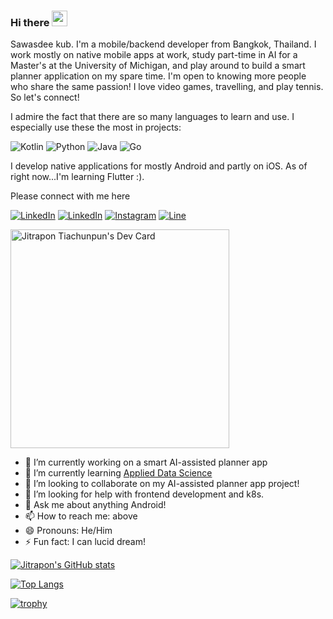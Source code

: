 ### Hi there <img src="https://media.giphy.com/media/hvRJCLFzcasrR4ia7z/giphy.gif" width="25px">

Sawasdee kub. I'm a mobile/backend developer from Bangkok, Thailand. I work mostly on native mobile apps at work, study part-time in AI for a Master's at the University of Michigan, and play around to build a smart planner application on my spare time. I'm open to knowing more people who share the same passion! I love video games, travelling, and play tennis. So let's connect!

I admire the fact that there are so many languages to learn and use. I especially use these the most in projects:

![Kotlin](https://img.shields.io/badge/kotlin-%230095D5.svg?style=for-the-badge&logo=kotlin&logoColor=white) ![Python](https://img.shields.io/badge/python-3670A0?style=for-the-badge&logo=python&logoColor=ffdd54) ![Java](https://img.shields.io/badge/java-%23ED8B00.svg?style=for-the-badge&logo=java&logoColor=white) ![Go](https://img.shields.io/badge/go-%2300ADD8.svg?style=for-the-badge&logo=go&logoColor=white)

I develop native applications for mostly Android and partly on iOS. As of right now...I'm learning Flutter :).

Please connect with me here

[![LinkedIn](https://img.shields.io/badge/linkedin-%230077B5.svg?style=for-the-badge&logo=linkedin&logoColor=white)](https://www.linkedin.com/in/jitrapon)
[![LinkedIn](https://img.shields.io/badge/Facebook-%231877F2.svg?style=for-the-badge&logo=Facebook&logoColor=white)](https://www.facebook.com/jitrapon)
[![Instagram](https://img.shields.io/badge/jitrapon-%23E4405F.svg?style=for-the-badge&logo=Instagram&logoColor=white)](https://instagram.com/boat_jitrapon)
[![Line](https://img.shields.io/badge/Line-00C300?style=for-the-badge&logo=line&logoColor=white)](https://timeline.line.me/user/_dWKiDYs3-AoEoRDFLN_GuKiqxfBCjnFLHoFoT1M)

<a href="https://app.daily.dev/jitrapon"><img src="https://api.daily.dev/devcards/90d89fea694d4958b862f0f1890d0b85.png?r=4cd" width="350" alt="Jitrapon Tiachunpun's Dev Card"/></a>

- 🔭 I’m currently working on a smart AI-assisted planner app
- 🌱 I’m currently learning [Applied Data Science](https://www.si.umich.edu/programs/master-applied-data-science-online)
- 👯 I’m looking to collaborate on my AI-assisted planner app project!
- 🤔 I’m looking for help with frontend development and k8s.
- 💬 Ask me about anything Android!
- 📫 How to reach me: above
- 😄 Pronouns: He/Him
- ⚡ Fun fact: I can lucid dream!

[![Jitrapon's GitHub stats](https://github-readme-stats.vercel.app/api?username=jitrapon&count_private=true&show_icons=true&theme=dracula&include_all_commits=true)](https://github.com/anuraghazra/github-readme-stats)

[![Top Langs](https://github-readme-stats.vercel.app/api/top-langs/?username=jitrapon&layout=compact&exclude_repo=mads&theme=dark)](https://github.com/anuraghazra/github-readme-stats)

[![trophy](https://github-profile-trophy.vercel.app/?username=jitrapon&theme=onedark&row=2&column=3)](https://github.com/ryo-ma/github-profile-trophy)
